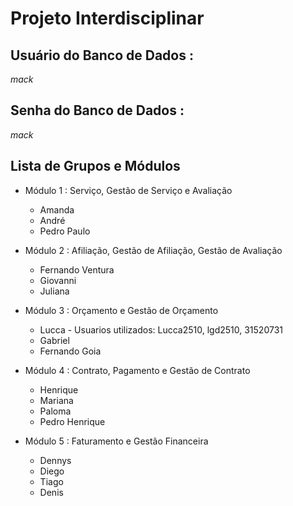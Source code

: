 # Projeto Interdisciplinar

## Usuário do Banco de Dados : 
*mack*
## Senha do Banco de Dados :
*mack*

## Lista de Grupos e Módulos

* Módulo 1 : Serviço, Gestão de Serviço e Avaliação
  * Amanda
  * André
  * Pedro Paulo
  
* Módulo 2 : Afiliação, Gestão de Afiliação, Gestão de Avaliação
  * Fernando Ventura
  * Giovanni
  * Juliana
  
* Módulo 3 : Orçamento e Gestão de Orçamento

  * Lucca - Usuarios utilizados: Lucca2510, lgd2510, 31520731
  * Gabriel
  * Fernando Goia
  
* Módulo 4 : Contrato, Pagamento e Gestão de Contrato
  * Henrique
  * Mariana
  * Paloma
  * Pedro Henrique
  
* Módulo 5 : Faturamento e Gestão Financeira 

  * Dennys
  * Diego
  * Tiago
  * Denis
  
  
  





